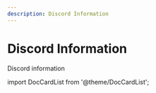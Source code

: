 ```yaml
---
description: Discord Information
---
```


# Discord Information

Discord information

import DocCardList from '@theme/DocCardList';

<DocCardList />
